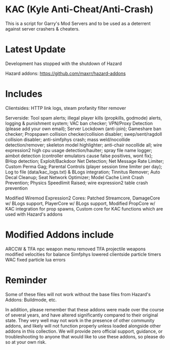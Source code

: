 # KAC (Kyle Anti-Cheat/Anti-Crash)
This is a script for Garry's Mod Servers and to be used as a deterrent against server crashers & cheaters.

# Latest Update
Development has stopped with the shutdown of Hazard

Hazard addons: https://github.com/maxrr/hazard-addons

# Includes
Clientsides: HTTP link logs, steam profanity filter remover

Serverside: Tool spam alerts; illegal player kills (propkills, godmode) alerts, logging & punishment system; VAC ban checker; VPN/Proxy Detection (please add your own email); Server Lockdown (anti-join); Gameshare ban checker; Propspawn collision checker/collision disabler; swep/sent/ragdoll collision disabler; anti-simfphys crash; mass weld/nocollide detection/remover; skeleton model highlighter; anti-chair nocollide all; wire expression2 high cpu usage detection/haulter; spray file name logger; aimbot detection (controller emulators cause false positives, wont fix); BHop detection; Exploit/Backdoor Net Detection; Net Message Rate Limiter; Custom Perma Gag; Parental Controls (player session time limiter per day); Log to file (data/kac_logs.txt) & BLogs integration; Tinnitus Remover; Auto Decal Cleanup; Seat Network Optimizer; Model Cache Limit Crash Prevention; Physics Speedlimit Raised; wire expression2 table crash prevention

Modified Wiremod Expression2 Cores: Patched Streamcore, DamageCore w/ BLogs support, PlayerCore w/ BLogs support, Modified PropCore w/ KAC integration for prop spawns, Custom core for KAC functions which are used with Hazard's addons

# Modified Addons include
ARCCW & TFA npc weapon menu removed
TFA projectile weapons modified velocities for balance
Simfphys lowered clientside particle timers
WAC fixed particle lua errors

# Reminder
Some of these files will not work without the base files from Hazard's Addons: Buildmode, etc.

In addition, please remember that these addons were made over the course of several years, and have altered significantly compared to their original state. They very well may not work in the presence of other community addons, and likely will not function properly unless loaded alongside other addons in this collection. We will provide zero official support, guidance, or troubleshooting to anyone that would like to use these addons, so please do so at your own risk.
